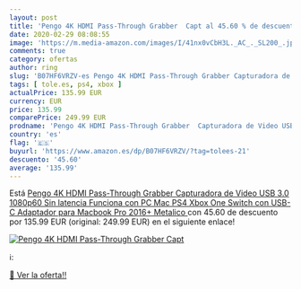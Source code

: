 ```yaml
---
layout: post
title: 'Pengo 4K HDMI Pass-Through Grabber  Capt al 45.60 % de descuento'
date: 2020-02-29 08:08:55
image: 'https://m.media-amazon.com/images/I/41nx0vCbH3L._AC_._SL200_.jpg'
comments: true
category: ofertas
author: ring
slug: 'B07HF6VRZV-es Pengo 4K HDMI Pass-Through Grabber Capturadora de Video...'
tags: [ tole.es, ps4, xbox ]
actualPrice: 135.99 EUR
currency: EUR
price: 135.99
comparePrice: 249.99 EUR
prodname: 'Pengo 4K HDMI Pass-Through Grabber  Capturadora de Video USB 3.0 1080p60  Sin latencia  Funciona con PC  Mac  PS4  Xbox One  Switch  con USB-C Adaptador para Macbook Pro 2016+   Metalico '
country: 'es'
flag: '🇪🇸'
buyurl: 'https://www.amazon.es/dp/B07HF6VRZV/?tag=tolees-21'
descuento: '45.60'
average: '135.99'
---
```


Está [Pengo 4K HDMI Pass-Through Grabber  Capturadora de Video USB 3.0 1080p60  Sin latencia  Funciona con PC  Mac  PS4  Xbox One  Switch  con USB-C Adaptador para Macbook Pro 2016+   Metalico ](https://www.amazon.es/dp/B07HF6VRZV/?tag=tolees-21) con 45.60 de descuento por 135.99 EUR (original: 249.99 EUR) en el siguiente enlace!

[![Pengo 4K HDMI Pass-Through Grabber  Capt](https://m.media-amazon.com/images/I/41nx0vCbH3L._AC_._SL200_.jpg)](https://www.amazon.es/dp/B07HF6VRZV/?tag=tolees-21)

ℹ️:


[🛒 Ver la oferta!!](https://www.amazon.es/dp/B07HF6VRZV/?tag=tolees-21)
